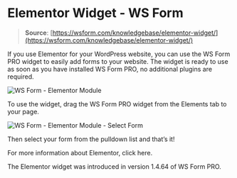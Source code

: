 # Elementor Widget - WS Form

> **Source**: [https://wsform.com/knowledgebase/elementor-widget/](https://wsform.com/knowledgebase/elementor-widget/)


If you use Elementor for your WordPress website, you can use the WS Form PRO widget to easily add forms to your website. The widget is ready to use as soon as you have installed WS Form PRO, no additional plugins are required.

![WS Form - Elementor Module](https://wsform.com/wp-content/uploads/2020/03/elementor.jpg)

To use the widget, drag the WS Form PRO widget from the Elements tab to your page.

![WS Form - Elementor Module - Select Form](https://wsform.com/wp-content/uploads/2020/03/elementor_select_form.jpg)

Then select your form from the pulldown list and that’s it!

For more information about Elementor, click here.

The Elementor widget was introduced in version 1.4.64 of WS Form PRO.
